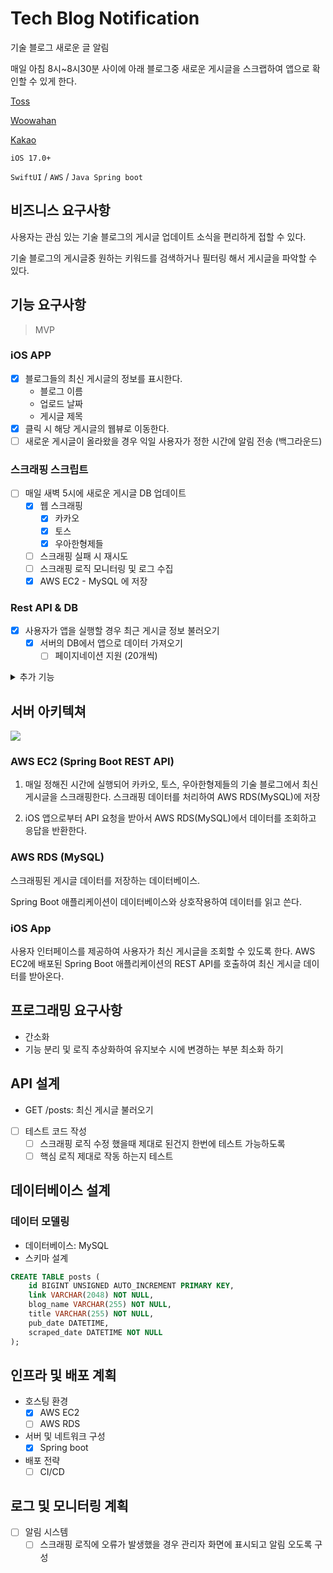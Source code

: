 # Tech Blog Notification

기술 블로그 새로운 글 알림

매일 아침 8시~8시30분 사이에 아래 블로그중 새로운 게시글을 스크랩하여 앱으로 확인할 수 있게 한다.

[Toss](https://toss.tech)

[Woowahan](https://techblog.woowahan.com)

[Kakao](https://tech.kakao.com/blog)

`iOS 17.0+`

`SwiftUI` / `AWS` / `Java Spring boot`

## 비즈니스 요구사항

사용자는 관심 있는 기술 블로그의 게시글 업데이트 소식을 편리하게 접할 수 있다.

기술 블로그의 게시글중 원하는 키워드를 검색하거나 필터링 해서 게시글을 파악할 수 있다.

## 기능 요구사항

> MVP

### iOS APP

- [x] 블로그들의 최신 게시글의 정보를 표시한다.
  - 블로그 이름
  - 업로드 날짜
  - 게시글 제목
- [x] 클릭 시 해당 게시글의 웹뷰로 이동한다.
- [ ] 새로운 게시글이 올라왔을 경우 익일 사용자가 정한 시간에 알림 전송 (백그라운드)

### 스크래핑 스크립트

- [ ] 매일 새벽 5시에 새로운 게시글 DB 업데이트
  - [x] 웹 스크래핑
    - [x] 카카오
    - [x] 토스
    - [x] 우아한형제들
  - [ ] 스크래핑 실패 시 재시도
  - [ ] 스크래핑 로직 모니터링 및 로그 수집
  - [x] AWS EC2 - MySQL 에 저장

### Rest API & DB

- [x] 사용자가 앱을 실행할 경우 최근 게시글 정보 불러오기
  - [x] 서버의 DB에서 앱으로 데이터 가져오기
    - [ ] 페이지네이션 지원 (20개씩)

<details>
<summary>추가 기능</summary>
<div markdown="1">

### Notifications

- [ ] 사용자가 지정한 알림 시간에 새로운 게시글 올라왔을 경우 앱 알림 전송
  - [ ] AWS SNS 설정
    - [ ] 토픽 생성 및 구독 추가
      - 모바일 푸시 노티피케이션을 위한 엔드포인트 사용
      - 구독 엔드포인트로는 앱의 디바이스 토큰 사용

### Auth

- [ ] 사용자 인증
  - [ ] 회원가입 / 로그인
  - [ ] 프로필 관리
  - [ ] 사용자별 알람 설정 저장

### Features

- [ ] 북마크
    - [ ] 게시글 북마크 가능
    - [ ] 북마크 화면에서 북마크한 게시글 모아 볼 수 있다.
    - [ ] 북마크한 게시글은 간단한 메모 가능

- [ ] 조회한 게시글 표시

- [ ] 게시글 키워드 태그 추가
  - [ ] 태그 있는 블로그는 스크래핑 하기
    - [ ] 없는 블로그는 표시 안하기
    - [ ] 또는 CreateML 로 키워드 추출하기

- [ ] 블로그 대표 아이콘 추가

- [ ] 전체 유저의 조회수 또는 북마크한 횟수 보이도록 추가

- [ ] 게시글 검색
    - [ ] 제목
    - [ ] 태그

- [ ] 블로그 종류 추가
  - [ ] 블로그 필터링 기능

</div>
</details>

## 서버 아키텍쳐

<img src="https://drive.google.com/uc?export=download&id=1uiO_O5tHSMn_gWIUN4yRNU0bA7DDQAgT"/>

### AWS EC2 (Spring Boot REST API)

1. 매일 정해진 시간에 실행되어 카카오, 토스, 우아한형제들의 기술 블로그에서 최신 게시글을 스크래핑한다.
  스크래핑 데이터를 처리하여 AWS RDS(MySQL)에 저장

2. iOS 앱으로부터 API 요청을 받아서 AWS RDS(MySQL)에서 데이터를 조회하고 응답을 반환한다.

### AWS RDS (MySQL)

스크래핑된 게시글 데이터를 저장하는 데이터베이스.

Spring Boot 애플리케이션이 데이터베이스와 상호작용하여 데이터를 읽고 쓴다.

### iOS App

사용자 인터페이스를 제공하여 사용자가 최신 게시글을 조회할 수 있도록 한다.
AWS EC2에 배포된 Spring Boot 애플리케이션의 REST API를 호출하여 최신 게시글 데이터를 받아온다.

## 프로그래밍 요구사항

- 간소화
- 기능 분리 및 로직 추상화하여 유지보수 시에 변경하는 부분 최소화 하기

## API 설계

- GET /posts: 최신 게시글 불러오기

- [ ] 테스트 코드 작성
  - [ ] 스크래핑 로직 수정 했을때 제대로 된건지 한번에 테스트 가능하도록
  - [ ] 핵심 로직 제대로 작동 하는지 테스트

## 데이터베이스 설계

### 데이터 모델링

- 데이터베이스: MySQL
- 스키마 설계

```sql
CREATE TABLE posts (
    id BIGINT UNSIGNED AUTO_INCREMENT PRIMARY KEY,
    link VARCHAR(2048) NOT NULL,
    blog_name VARCHAR(255) NOT NULL,
    title VARCHAR(255) NOT NULL,
    pub_date DATETIME,
    scraped_date DATETIME NOT NULL
);
```

## 인프라 및 배포 계획

- 호스팅 환경
  - [x] AWS EC2
  - [ ] AWS RDS
- 서버 및 네트워크 구성
  - [x] Spring boot
- 배포 전략
  - [ ] CI/CD

## 로그 및 모니터링 계획

- [ ] 알림 시스템
  - [ ] 스크래핑 로직에 오류가 발생했을 경우 관리자 화면에 표시되고 알림 오도록 구성

